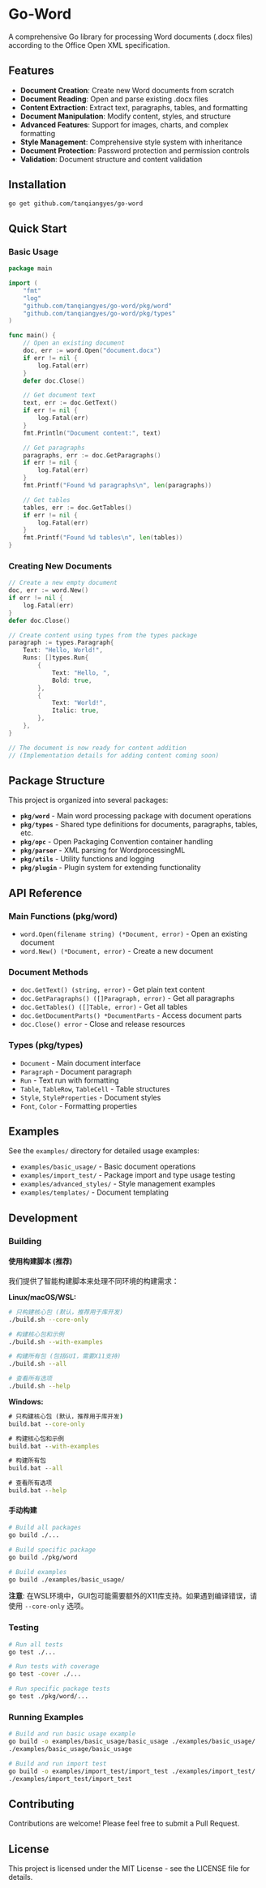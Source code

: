 # Go-Word

A comprehensive Go library for processing Word documents (.docx files) according to the Office Open XML specification.

## Features

- **Document Creation**: Create new Word documents from scratch
- **Document Reading**: Open and parse existing .docx files
- **Content Extraction**: Extract text, paragraphs, tables, and formatting
- **Document Manipulation**: Modify content, styles, and structure
- **Advanced Features**: Support for images, charts, and complex formatting
- **Style Management**: Comprehensive style system with inheritance
- **Document Protection**: Password protection and permission controls
- **Validation**: Document structure and content validation

## Installation

```bash
go get github.com/tanqiangyes/go-word
```

## Quick Start

### Basic Usage

```go
package main

import (
    "fmt"
    "log"
    "github.com/tanqiangyes/go-word/pkg/word"
    "github.com/tanqiangyes/go-word/pkg/types"
)

func main() {
    // Open an existing document
    doc, err := word.Open("document.docx")
    if err != nil {
        log.Fatal(err)
    }
    defer doc.Close()

    // Get document text
    text, err := doc.GetText()
    if err != nil {
        log.Fatal(err)
    }
    fmt.Println("Document content:", text)

    // Get paragraphs
    paragraphs, err := doc.GetParagraphs()
    if err != nil {
        log.Fatal(err)
    }
    fmt.Printf("Found %d paragraphs\n", len(paragraphs))

    // Get tables
    tables, err := doc.GetTables()
    if err != nil {
        log.Fatal(err)
    }
    fmt.Printf("Found %d tables\n", len(tables))
}
```

### Creating New Documents

```go
// Create a new empty document
doc, err := word.New()
if err != nil {
    log.Fatal(err)
}
defer doc.Close()

// Create content using types from the types package
paragraph := types.Paragraph{
    Text: "Hello, World!",
    Runs: []types.Run{
        {
            Text: "Hello, ",
            Bold: true,
        },
        {
            Text: "World!",
            Italic: true,
        },
    },
}

// The document is now ready for content addition
// (Implementation details for adding content coming soon)
```

## Package Structure

This project is organized into several packages:

- **`pkg/word`** - Main word processing package with document operations
- **`pkg/types`** - Shared type definitions for documents, paragraphs, tables, etc.
- **`pkg/opc`** - Open Packaging Convention container handling
- **`pkg/parser`** - XML parsing for WordprocessingML
- **`pkg/utils`** - Utility functions and logging
- **`pkg/plugin`** - Plugin system for extending functionality

## API Reference

### Main Functions (pkg/word)

- `word.Open(filename string) (*Document, error)` - Open an existing document
- `word.New() (*Document, error)` - Create a new document

### Document Methods

- `doc.GetText() (string, error)` - Get plain text content
- `doc.GetParagraphs() ([]Paragraph, error)` - Get all paragraphs
- `doc.GetTables() ([]Table, error)` - Get all tables
- `doc.GetDocumentParts() *DocumentParts` - Access document parts
- `doc.Close() error` - Close and release resources

### Types (pkg/types)

- `Document` - Main document interface
- `Paragraph` - Document paragraph
- `Run` - Text run with formatting
- `Table`, `TableRow`, `TableCell` - Table structures
- `Style`, `StyleProperties` - Document styles
- `Font`, `Color` - Formatting properties

## Examples

See the `examples/` directory for detailed usage examples:

- `examples/basic_usage/` - Basic document operations
- `examples/import_test/` - Package import and type usage testing
- `examples/advanced_styles/` - Style management examples
- `examples/templates/` - Document templating

## Development

### Building

#### 使用构建脚本 (推荐)

我们提供了智能构建脚本来处理不同环境的构建需求：

**Linux/macOS/WSL:**
```bash
# 只构建核心包 (默认，推荐用于库开发)
./build.sh --core-only

# 构建核心包和示例
./build.sh --with-examples

# 构建所有包 (包括GUI，需要X11支持)
./build.sh --all

# 查看所有选项
./build.sh --help
```

**Windows:**
```cmd
# 只构建核心包 (默认，推荐用于库开发)
build.bat --core-only

# 构建核心包和示例
build.bat --with-examples

# 构建所有包
build.bat --all

# 查看所有选项
build.bat --help
```

#### 手动构建

```bash
# Build all packages
go build ./...

# Build specific package
go build ./pkg/word

# Build examples
go build ./examples/basic_usage/
```

**注意**: 在WSL环境中，GUI包可能需要额外的X11库支持。如果遇到编译错误，请使用 `--core-only` 选项。

### Testing

```bash
# Run all tests
go test ./...

# Run tests with coverage
go test -cover ./...

# Run specific package tests
go test ./pkg/word/...
```

### Running Examples

```bash
# Build and run basic usage example
go build -o examples/basic_usage/basic_usage ./examples/basic_usage/
./examples/basic_usage/basic_usage

# Build and run import test
go build -o examples/import_test/import_test ./examples/import_test/
./examples/import_test/import_test
```

## Contributing

Contributions are welcome! Please feel free to submit a Pull Request.

## License

This project is licensed under the MIT License - see the LICENSE file for details. 